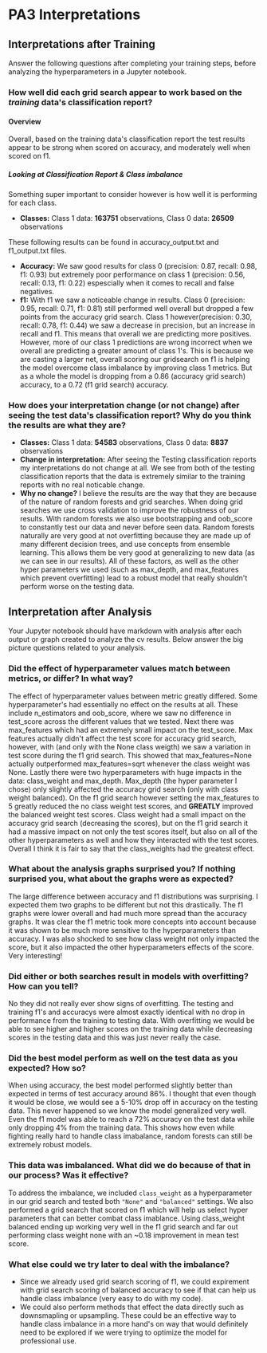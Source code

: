 # PA3 Interpretations

## Interpretations after Training

Answer the following questions after completing your training steps, before analyzing the hyperparameters in a Jupyter notebook.

### How well did each grid search appear to work based on the *training* data's classification report?

#### Overview
Overall, based on the training data's classification report the test results appear to be strong when scored on accuracy, and moderately well when scored on f1.

##### Looking at Classification Report & Class imbalance
Something super important to consider however is how well it is performing for each class.
- **Classes:** Class 1 data: **163751** observations, Class 0 data: **26509** observations

These following results can be found in accuracy_output.txt and f1_output.txt files.
- **Accuracy:** We saw good results for class 0 (precision: 0.87, recall: 0.98, f1: 0.93) but extremely poor performance on class 1 (precision: 0.56, recall: 0.13, f1: 0.22) espescially when it comes to recall and false negatives.
- **f1:** With f1 we saw a noticeable change in results. Class 0 (precision: 0.95, recall: 0.71, f1: 0.81) still performed well overall but dropped a few points from the accuracy grid search. Class 1 however(precision: 0.30, recall: 0.78, f1: 0.44) we saw a decrease in precision, but an increase in recall and f1. This means that overall we are predicting more positives. However, more of our class 1 predictions are wrong incorrect when we overall are predicting a greater amount of class 1's. This is because we are casting a larger net, overall scoring our gridsearch on f1 is helping the model overcome class imbalance by improving class 1 metrics. But as a whole the model is dropping from a 0.86 (accuracy grid search) accuracy, to a 0.72 (f1 grid search) accuracy.

### How does your interpretation change (or not change) after seeing the test data's classification report? Why do you think the results are what they are?

- **Classes:** Class 1 data: **54583** observations, Class 0 data: **8837** observations
- **Change in interpretation:** After seeing the Testing classification reports my interpretations do not change at all. We see from both of the testing classification reports that the data is extremely similar to the training reports with no real noticable change.
- **Why no change?** I believe the results are the way that they are because of the nature of random forests and grid searches. When doing grid searches we use cross validation to improve the robustness of our results. With random forests we also use bootstrapping and oob_score to constantly test our data and never before seen data. Random forests naturally are very good at not overfitting because they are made up of many different decision trees, and use concepts from ensemble learning. This allows them be very good at generalizing to new data (as we can see in our results). All of these factors, as well as the other hyper parameters we used (such as max_depth, and max_features which prevent overfitting) lead to a robust model that really shouldn't perform worse on the testing data.

## Interpretation after Analysis

Your Jupyter notebook should have markdown with analysis after each output or graph created to analyze the cv results. Below answer the big picture questions related to your analysis.

### Did the effect of hyperparameter values match between metrics, or differ? In what way?

The effect of hyperparameter values between metric greatly differed. Some hyperparameter's had essentially no effect on the results at all. These include n_estimators and oob_score, where we saw no difference in test_score across the different values that we tested. Next there was max_features which had an extremely small impact on the test_score. Max features actually didn't affect the test score for accuracy grid search, however, with (and only with the None class weigth) we saw a variation in test score during the f1 grid search. This showed that max_features=None actually outperformed max_features=sqrt whenever the class weight was None. Lastly there were two hyperparameters with huge impacts in the data: class_weight and max_depth. Max_depth (the hyper parameter I chose) only slightly affected the accuracy grid search (only with class weight balanced). On the f1 grid search however setting the max_features to 5 greatly reduced the no class weight test scores, and **GREATLY** improved the balanced weight test scores. Class weight had a small impact on the accuracy grid search (decreasing the scores), but on the f1 grid search it had a massive impact on not only the test scores itself, but also on all of the other hyperparameters as well and how they interacted with the test scores. Overall I think it is fair to say that the class_weights had the greatest effect.

### What about the analysis graphs surprised you? If nothing surprised you, what about the graphs were as expected?

The large difference between accuracy and f1 distributions was surprising. I expected them two graphs to be different but not this drastically. The f1 graphs were lower overall and had much more spread than the accuracy graphs. It was clear the f1 metric took more concepts into account because it was shown to be much more sensitive to the hyperparameters than accuracy. I was also shocked to see how class weight not only impacted the score, but it also impacted the other hyperparameters effects of the score. Very interesting!

### Did either or both searches result in models with overfitting? How can you tell?

No they did not really ever show signs of overfitting. The testing and training f1's and accuracys were almost exactly identical with no drop in performance from the training to testing data. With overfitting we would be able to see higher and higher scores on the training data while decreasing scores in the testing data and this was just never really the case.

### Did the best model perform as well on the test data as you expected? How so?

When using accuracy, the best model performed slightly better than expected in terms of test accuracy around 86%. I thought that even though it would be close, we would see a 5-10% drop off in accuracy on the testing data. This never happened so we know the model generalized very well. Even the f1 model was able to reach a 72% accuracy on the test data while only dropping 4% from the training data. This shows how even while fighting really hard to handle class imabalance, random forests can still be extremely robust models.

### This data was imbalanced. What did we do because of that in our process? Was it effective?

To address the imbalance, we included `class_weight` as a hyperparameter in our grid search and tested both `"None"` and `"balanced"` settings. We also performed a grid search that scored on f1 which will help us select hyper parameters that can better combat class imablance. Using class_weight balanced ending up working very well in the f1 grid search and far out performing class weight none with an ~0.18 improvement in mean test score. 

### What else could we try later to deal with the imbalance?

- Since we already used grid search scoring of f1, we could expirement with grid search scoring of balanced accuracy to see if that can help us handle class imbalance (very easy to do with my code).
- We could also perform methods that effect the data directly such as downsmapling or upsampling. These could be an effective way to handle class imbalance in a more hand's on way that would definitely need to be explored if we were trying to optimize the model for professional use.